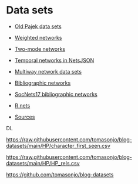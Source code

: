 # Data sets

  * [Old Pajek data sets](https://github.com/bavla/Nets/tree/master/data/Pajek)
  * [Weighted networks](https://github.com/bavla/wNets/tree/main/Data)
  * [Two-mode networks](https://github.com/bavla/NormNet/blob/main/TwoMode/DataSets.md)
  * [Temporal networks in NetsJSON](https://github.com/bavla/TQ/tree/master/json)
  * [Multiway network data sets](https://github.com/bavla/ibm3m/tree/master/data)
  * [Bibliographic networks](https://github.com/bavla/biblio/tree/master/dat)
  * [SocNets17 bibliographic networks](https://github.com/bavla/SocNet/tree/master/nets)
  * [R nets](https://github.com/bavla/Rnet/tree/master/data)

  * [Sources]()
    
DL

https://raw.githubusercontent.com/tomasonjo/blog-datasets/main/HP/character_first_seen.csv

https://raw.githubusercontent.com/tomasonjo/blog-datasets/main/HP/HP_rels.csv

https://github.com/tomasonjo/blog-datasets

